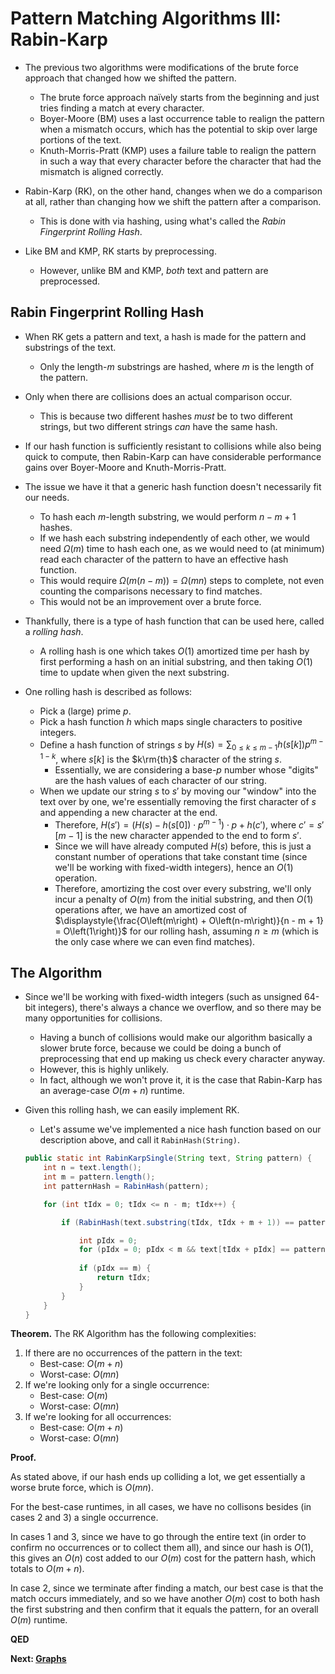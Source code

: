 # Pattern Matching Algorithms III: Rabin-Karp

* The previous two algorithms were modifications of the brute force approach that changed how we shifted the pattern.
    * The brute force approach naïvely starts from the beginning and just tries finding a match at every character.
    * Boyer-Moore (BM) uses a last occurrence table to realign the pattern when a mismatch occurs, which has the potential to skip over large portions of the text.
    * Knuth-Morris-Pratt (KMP) uses a failure table to realign the pattern in such a way that every character before the character that had the mismatch is aligned correctly.

* Rabin-Karp (RK), on the other hand, changes when we do a comparison at all, rather than changing how we shift the pattern after a comparison.
    * This is done with via hashing, using what's called the *Rabin Fingerprint Rolling Hash*.

* Like BM and KMP, RK starts by preprocessing.
    * However, unlike BM and KMP, *both* text and pattern are preprocessed.

## Rabin Fingerprint Rolling Hash

* When RK gets a pattern and text, a hash is made for the pattern and substrings of the text.
    * Only the length-$m$ substrings are hashed, where $m$ is the length of the pattern.

* Only when there are collisions does an actual comparison occur.
    * This is because two different hashes *must* be to two different strings, but two different strings *can* have the same hash.

* If our hash function is sufficiently resistant to collisions while also being quick to compute, then Rabin-Karp can have considerable performance gains over Boyer-Moore and Knuth-Morris-Pratt.

* The issue we have it that a generic hash function doesn't necessarily fit our needs.
    * To hash each $m$-length substring, we would perform $n - m + 1$ hashes.
    * If we hash each substring independently of each other, we would need $\Omega\left(m\right)$ time to hash each one, as we would need to (at minimum) read each character of the pattern to have an effective hash function.
    * This would require $\Omega\left(m\left(n-m\right)\right) = \Omega\left(mn\right)$ steps to complete, not even counting the comparisons necessary to find matches.
    * This would not be an improvement over a brute force.

* Thankfully, there is a type of hash function that can be used here, called a *rolling hash*.
    * A rolling hash is one which takes $O\left(1\right)$ amortized time per hash by first performing a hash on an initial substring, and then taking $O\left(1\right)$ time to update when given the next substring.

* One rolling hash is described as follows:
    * Pick a (large) prime $p$.
    * Pick a hash function $h$ which maps single characters to positive integers.
    * Define a hash function of strings $s$ by $\displaystyle{H\left(s\right) = \sum_{0\leq k\leq m-1} h\left(s\left[k\right]\right) p^{m-1-k},}$ where $s\left[k\right]$ is the $k\rm{th}$ character of the string $s$.
        * Essentially, we are considering a base-$p$ number whose "digits" are the hash values of each character of our string.
    * When we update our string $s$ to $s'$ by moving our "window" into the text over by one, we're essentially removing the first character of $s$ and appending a new character at the end.
        * Therefore, $H\left(s'\right) = \left(H\left(s\right) - h\left(s\left[0\right]\right)\cdot p^{m-1}\right) \cdot p + h\left(c'\right)$, where $c' = s'\left[m-1\right]$ is the new character appended to the end to form $s'$.
        * Since we will have already computed $H\left(s\right)$ before, this is just a constant number of operations that take constant time (since we'll be working with fixed-width integers), hence an $O\left(1\right)$ operation.
        * Therefore, amortizing the cost over every substring, we'll only incur a penalty of $O\left(m\right)$ from the initial substring, and then $O\left(1\right)$ operations after, we have an amortized cost of $\displaystyle{\frac{O\left(m\right) + O\left(n-m\right)}{n - m + 1} = O\left(1\right)}$ for our rolling hash, assuming $n \geq m$ (which is the only case where we can even find matches).

## The Algorithm

* Since we'll be working with fixed-width integers (such as unsigned 64-bit integers), there's always a chance we overflow, and so there may be many opportunities for collisions.
    * Having a bunch of collisions would make our algorithm basically a slower brute force, because we could be doing a bunch of preprocessing that end up making us check every character anyway.
    * However, this is highly unlikely.
    * In fact, although we won't prove it, it is the case that Rabin-Karp has an average-case $O\left(m + n\right)$ runtime.

* Given this rolling hash, we can easily implement RK.
    * Let's assume we've implemented a nice hash function based on our description above, and call it `RabinHash(String)`.
    ```java
    public static int RabinKarpSingle(String text, String pattern) {
        int n = text.length();
        int m = pattern.length();
        int patternHash = RabinHash(pattern);

        for (int tIdx = 0; tIdx <= n - m; tIdx++) {

            if (RabinHash(text.substring(tIdx, tIdx + m + 1)) == patternHash) {

                int pIdx = 0;
                for (pIdx = 0; pIdx < m && text[tIdx + pIdx] == pattern[pIdx]; pIdx++) {} // Intentionally blank
                
                if (pIdx == m) {
                    return tIdx;
                }
            }
        }
    }
    ```

**Theorem.** The RK Algorithm has the following complexities:

1. If there are no occurrences of the pattern in the text:
    * Best-case: $O\left(m + n\right)$
    * Worst-case: $O\left(mn\right)$
2. If we're looking only for a single occurrence:
    * Best-case: $O\left(m\right)$
    * Worst-case: $O\left(mn\right)$
3. If we're looking for all occurrences:
    * Best-case: $O\left(m + n\right)$
    * Worst-case: $O\left(mn\right)$

**Proof.**

As stated above, if our hash ends up colliding a lot, we get essentially a worse brute force, which is $O\left(mn\right)$.

For the best-case runtimes, in all cases, we have no collisons besides (in cases 2 and 3) a single occurrence.

In cases 1 and 3, since we have to go through the entire text (in order to confirm no occurrences or to collect them all), and since our hash is $O\left(1\right)$, this gives an $O\left(n\right)$ cost added to our $O\left(m\right)$ cost for the pattern hash, which totals to $O\left(m + n\right)$.

In case 2, since we terminate after finding a match, our best case is that the match occurs immediately, and so we have another $O\left(m\right)$ cost to both hash the first substring and then confirm that it equals the pattern, for an overall $O\left(m\right)$ runtime.

**QED**

**Next: [Graphs](./22.Graphs.md)**